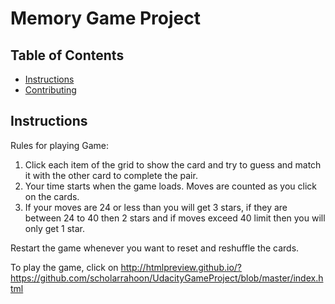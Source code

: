 # Memory Game Project

## Table of Contents

* [Instructions](#instructions)
* [Contributing](#contributing)

## Instructions

Rules for playing Game:

1. Click each item of the grid to show the card and try to guess and match it with the other card to complete the pair.
2. Your time starts when the game loads. Moves are counted as you click on the cards.
3. If your moves are 24 or less than you will get 3 stars, if they are between 24 to 40 then 2 stars and if moves exceed 40 limit then you will only get 1 star.

Restart the game whenever you want to reset and reshuffle the cards.

To play the game, click on http://htmlpreview.github.io/?https://github.com/scholarrahoon/UdacityGameProject/blob/master/index.html
